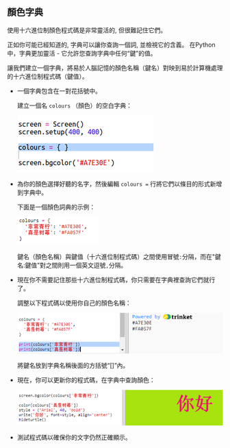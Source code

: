 ## 顏色字典

使用十六進位制顏色程式碼是非常靈活的, 但很難記住它們。

正如你可能已經知道的, 字典可以讓你查詢一個詞, 並檢視它的含義。 在Python中，字典更加靈活 - 它允許您查詢字典中任何“鍵”的值。

讓我們建立一個字典，將易於人腦記憶的顏色名稱（鍵名）對映到易於計算機處理的十六進位制程式碼（鍵值）。

+ 一個字典包含在一對花括號中。
    
    建立一個名 `colours` （顏色）的空白字典：
    
    ![截圖](images/colourful-dict.png)

+ 為你的顏色選擇好聽的名字，然後編輯 `colours =` 行將它們以條目的形式新增到字典中。
    
    下面是一個顏色詞典的示例：
    
    ![截圖](images/colourful-colours.png)
    
    鍵名（顏色名稱）與鍵值（十六進位制程式碼）之間使用冒號`:`分隔，而在"鍵名:鍵值"對之間則用一個英文逗號`,`分隔。

+ 現在你不需要記住那些十六進位制程式碼，你只需要在字典裡查詢它們就行了。
    
    調整以下程式碼以使用你自己的顏色名稱：
    
    ![截圖](images/colourful-entries.png)
    
    將鍵名放到字典名稱後面的方括號“[]”內。

+ 現在，你可以更新你的程式碼，在字典中查詢顏色：
    
    ![截圖](images/colourful-use.png)

+ 測試程式碼以確保你的文字仍然正確顯示。